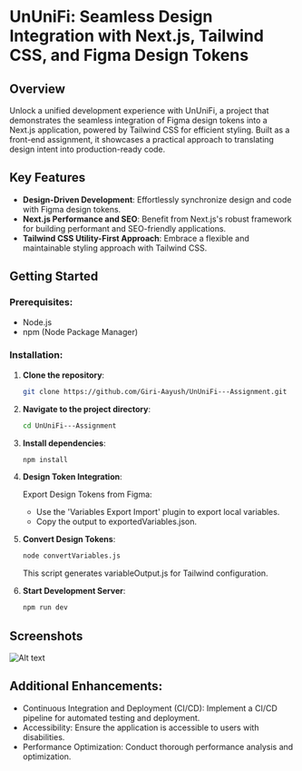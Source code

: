 # UnUniFi: Seamless Design Integration with Next.js, Tailwind CSS, and Figma Design Tokens

## Overview

Unlock a unified development experience with UnUniFi, a project that demonstrates the seamless integration of Figma design tokens into a Next.js application, powered by Tailwind CSS for efficient styling. Built as a front-end assignment, it showcases a practical approach to translating design intent into production-ready code.

## Key Features

- **Design-Driven Development**: Effortlessly synchronize design and code with Figma design tokens.
- **Next.js Performance and SEO**: Benefit from Next.js's robust framework for building performant and SEO-friendly applications.
- **Tailwind CSS Utility-First Approach**: Embrace a flexible and maintainable styling approach with Tailwind CSS.

## Getting Started

### Prerequisites:

- Node.js
- npm (Node Package Manager)

### Installation:

1. **Clone the repository**:
   ```bash
   git clone https://github.com/Giri-Aayush/UnUniFi---Assignment.git
   ```
2. **Navigate to the project directory**:
    ```bash
    cd UnUniFi---Assignment
    ```
3. **Install dependencies**:
    ```bash
    npm install
    ```
4. **Design Token Integration**:

    Export Design Tokens from Figma:
    - Use the 'Variables Export Import' plugin to export local variables.
    - Copy the output to exportedVariables.json.

5. **Convert Design Tokens**:
    ```bash
    node convertVariables.js
    ```
    This script generates variableOutput.js for Tailwind configuration.

6. **Start Development Server**:
    ```bash
    npm run dev
    ```

## Screenshots
![Alt text](https://ibb.co/rscC2bS)


## Additional Enhancements:
- Continuous Integration and Deployment (CI/CD): Implement a CI/CD pipeline for automated testing and deployment.
- Accessibility: Ensure the application is accessible to users with disabilities.
- Performance Optimization: Conduct thorough performance analysis and optimization.
